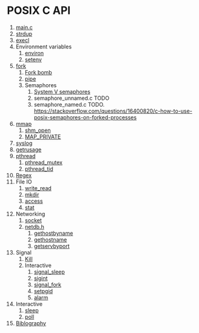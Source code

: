 # POSIX C API

1.  [main.c](main.c)
1.  [strdup](strdup.c)
1.  [execl](execl.c)
1.  Environment variables
    1.  [environ](environ.c)
    1.  [setenv](setenv.c)
1.  [fork](fork.c)
    1.  [Fork bomb](interactive/fork_bomb.c.off)
    1.  [pipe](pipe.c)
    1.  Semaphores
        1.  [System V semaphores](semaphore_sysv.c)
        1.  semaphore_unnamed.c TODO
        1.  semaphore_named.c TODO. https://stackoverflow.com/questions/16400820/c-how-to-use-posix-semaphores-on-forked-processes
1.  [mmap](mmap.c)
    1.  [shm_open](shm_open.c)
    1.  [MAP_PRIVATE](map_private.c)
1.  [syslog](syslog.c)
1.  [getrusage](getrusage.c)
1.  [pthread](pthread.md)
    1. [pthread_mutex](pthread_mutex.c)
    1. [pthread_tid](pthread_tid.c)
1.  [Regex](regex.c)
1.  File IO
    1. [write_read](write_read.c)
    1. [mkdir](mkdir.c)
    1. [access](mkdir.c)
    1. [stat](stat.c)
1.  Networking
    1.  [socket](socket/)
    1.  [netdb.h](netdb-h.md)
        1. [gethostbyname](gethostbyname.c)
        1. [gethostname](gethostname.c)
        1. [getservbyport](getservbyport.c)
1.  Signal
    1. [Kill](kill.c)
    1.  Interactive
        1. [signal_sleep](interactive/signal_sleep.c)
        1. [sigint](interactive/sigint.c)
        1. [signal_fork](interactive/signal_fork.c)
        1. [setpgid](interactive/setpgid.c)
        1. [alarm](interactive/alarm.c)
1.  Interactive
    1.  [sleep](interactive/sleep.c)
    1.  [poll](interactive/poll.c)
1.  [Biblography](bibliography.md)
